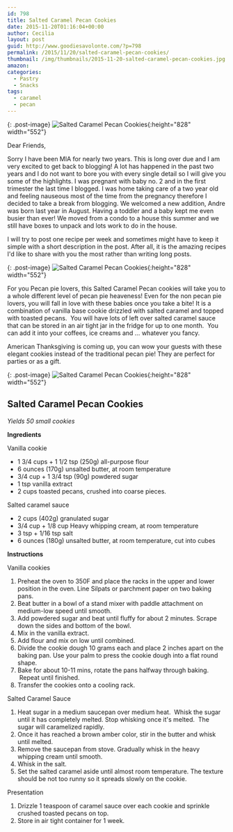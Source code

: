 ```yaml
---
id: 798
title: Salted Caramel Pecan Cookies
date: 2015-11-20T01:16:04+00:00
author: Cecilia
layout: post
guid: http://www.goodiesavolonte.com/?p=798
permalink: /2015/11/20/salted-caramel-pecan-cookies/
thumbnail: /img/thumbnails/2015-11-20-salted-caramel-pecan-cookies.jpg
amazon:
categories:
  - Pastry
  - Snacks
tags:
  - caramel
  - pecan
---
```


{: .post-image}
![Salted Caramel Pecan Cookies](http://www.goodiesavolonte.com/wp-content/uploads/2015/11/salted-caramel-pecan-cookies-02.jpg){:height="828" width="552"}

Dear Friends,

Sorry I have been MIA for nearly two years. This is long over due and I am very excited to get back to blogging! A lot has happened in the past two years and I do not want to bore you with every single detail so I will give you some of the highlights. I was pregnant with baby no. 2 and in the first trimester the last time I blogged. I was home taking care of a two year old and feeling nauseous most of the time from the pregnancy therefore I decided to take a break from blogging. We welcomed a new addition, Andre was born last year in August. Having a toddler and a baby kept me even busier than ever! We moved from a condo to a house this summer and we still have boxes to unpack and lots work to do in the house.

I will try to post one recipe per week and sometimes might have to keep it simple with a short description in the post. After all, it is the amazing recipes I'd like to share with you the most rather than writing long posts.

<!--more-->

{: .post-image}
![Salted Caramel Pecan Cookies](http://www.goodiesavolonte.com/wp-content/uploads/2015/11/salted-caramel-pecan-cookies-01.jpg){:height="828" width="552"}

For you Pecan pie lovers, this Salted Caramel Pecan cookies will take you to a whole different level of pecan pie heaveness! Even for the non pecan pie lovers, you will fall in love with these babies once you take a bite! It is a combination of vanilla base cookie drizzled with salted caramel and topped with toasted pecans.  You will have lots of left over salted caramel sauce that can be stored in an air tight jar in the fridge for up to one month.  You can add it into your coffees, ice creams and &#8230; whatever you fancy.

American Thanksgiving is coming up, you can wow your guests with these elegant cookies instead of the traditional pecan pie! They are perfect for parties or as a gift.

{: .post-image}
![Salted Caramel Pecan Cookies](http://www.goodiesavolonte.com/wp-content/uploads/2015/11/salted-caramel-pecan-cookies-03.jpg){:height="828" width="552"}

<div class="recipe-box">
  <h2 class="recipe-title">
    Salted Caramel Pecan Cookies
  </h2>
  
  <p>
    <em>Yields 50 small cookies</em>
  </p>
  
  <p>
    <strong>Ingredients</strong>
  </p>
  
  <p>
    <strong></strong>Vanilla cookie
  </p>
  
  <ul>
    <li>
      1 3/4 cups + 1 1/2 tsp (250g) all-purpose flour
    </li>
    <li>
      6 ounces (170g) unsalted butter, at room temperature
    </li>
    <li>
      3/4 cup + 1 3/4 tsp (90g) powdered sugar
    </li>
    <li>
      1 tsp vanilla extract
    </li>
    <li>
      2 cups toasted pecans, crushed into coarse pieces.
    </li>
  </ul>
  
  <p>
    Salted caramel sauce
  </p>
  
  <ul>
    <li>
      2 cups (402g) granulated sugar
    </li>
    <li>
      3/4 cup + 1/8 cup Heavy whipping cream, at room temperature
    </li>
    <li>
      3 tsp + 1/16 tsp salt
    </li>
    <li>
      6 ounces (180g) unsalted butter, at room temperature, cut into cubes
    </li>
  </ul>
  
  <p>
    <strong>Instructions</strong>
  </p>
  
  <p>
    Vanilla cookies
  </p>
  
  <ol>
    <li>
      <span style="line-height: 14px;">Preheat the oven to 350F and place the racks in the upper and lower position in the oven. Line Silpats or parchment paper on two baking pans. </span>
    </li>
    <li>
      Beat butter in a bowl of a stand mixer with paddle attachment on medium-low speed until smooth.
    </li>
    <li>
      Add powdered sugar and beat until fluffy for about 2 minutes. Scrape down the sides and bottom of the bowl.
    </li>
    <li>
      Mix in the vanilla extract.
    </li>
    <li>
      Add flour and mix on low until combined.
    </li>
    <li>
      Divide the cookie dough 10 grams each and place 2 inches apart on the baking pan. Use your palm to press the cookie dough into a flat round shape.
    </li>
    <li>
      Bake for about 10-11 mins, rotate the pans halfway through baking.  Repeat until finished.
    </li>
    <li>
      Transfer the cookies onto a cooling rack.
    </li>
  </ol>
  
  <p>
    Salted Caramel Sauce
  </p>
  
  <ol>
    <li>
      Heat sugar in a medium saucepan over medium heat.  Whisk the sugar until it has completely melted. Stop whisking once it's melted.  The sugar will caramelized rapidly.
    </li>
    <li>
      Once it has reached a brown amber color, stir in the butter and whisk until melted.
    </li>
    <li>
      Remove the saucepan from stove. Gradually whisk in the heavy whipping cream until smooth.
    </li>
    <li>
      Whisk in the salt.
    </li>
    <li>
      Set the salted caramel aside until almost room temperature. The texture should be not too runny so it spreads slowly on the cookie.
    </li>
  </ol>
  
  <p>
    Presentation
  </p>
  
  <ol>
    <li>
      Drizzle 1 teaspoon of caramel sauce over each cookie and sprinkle crushed toasted pecans on top.
    </li>
    <li>
      Store in air tight container for 1 week.
    </li>
  </ol>
</div>